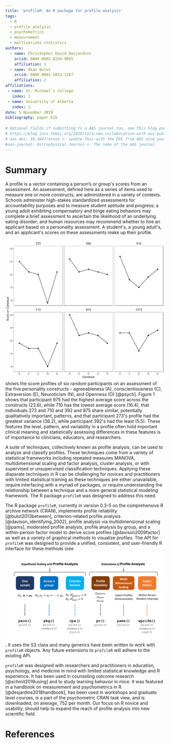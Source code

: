 ```yaml
---
title: 'profileR: An R package for profile analysis'
tags:
  - R
  - profile analysis
  - psychometrics
  - measurement
  - multivariate statistics
authors:
  - name: Christopher David Desjardins
    orcid: 0000-0002-8234-9665
    affiliation: 1
  - name: Okan Bulut
    orcid: 0000-0001-5853-1267
    affiliation: 2
affiliations:
 - name: St. Michael's College
   index: 1
 - name: University of Alberta
   index: 2
date: 5 November 2019
bibliography: paper.bib

# Optional fields if submitting to a AAS journal too, see this blog post:
# https://blog.joss.theoj.org/2018/12/a-new-collaboration-with-aas-publishing
# aas-doi: 10.3847/xxxxx <- update this with the DOI from AAS once you know it.
#aas-journal: Astrophysical Journal <- The name of the AAS journal.
---
```


# Summary

A profile is a vector containing a person’s or group's scores from an assessment. An assessment, defined here as a series of items used to measure one or more constructs, are administered in a variety of contexts. Schools administer high-stakes standardized assessments for accountability purposes and to measure student aptitude and progress; a young adult exhibiting compensatory and binge eating behaviors may complete a brief assessment to ascertain the likelihood of an underlying eating disorder; and human resources may recommend whether to hire an applicant based on a personality assessment. A student's, a young adult's, and an applicant's scores on these assessments make up their profile. 

![Figure 1](figure1.png) shows the score profiles of six random participants on an assessment of the five personality constructs - agreeableness (A), conscientiousness (C), Extraversion (E), Neuroticism (N), and Openness (O) [@psych]. Figure 1 shows that participant 975 had the highest average score across the constructs (23.6), while 710 has the lowest average score (16.4), that individuals 273 and 710 and 392 and 975 share similar, potentially qualitatively important, patterns, and that participant 273's profile had the greatest variance (36.2), while participant 392's had the least (5.5). These features the level, pattern, and variability in a profile often hold important clinical meaning and statistically assessing differences in these features is of importance to clinicians, educators, and researchers.   

A suite of techniques, collectively known as profile analysis, can be used to analyze and classify profiles. These techniques come from a variety of statistical frameworks including repeated measures MANOVA, multidimensional scaling and factor analysis, cluster analysis, or with supervised or unsupervised classification techniques. Applying these disparate techniques in R can be challenging for novices and practitioners with limited statistical training as these techniques are either unavailable, require interfacing with a myriad of packages, or require understanding the relationship between a technique and a more general statistical modeling framework. The R package ``profileR`` was designed to address this need. 

The R package ``profileR``, currently in version 0.3-5 on the comprehensive R archive network (CRAN), implements profile reliability [@bulut2013between], criterion-related profile analysis [@davison_identifying_2002], profile analysis via multidimensional scaling [@pams], moderated profile analysis, profile analysis by group, and a within-person factor model to derive score profiles [@davison2009factor] as well as a variety of graphical methods to visualize profiles. The API for ``profileR`` was designed to provide a unified, consistent, and user-friendly R interface for these methods (see ![Figure 2](profileR.png). It uses the S3 class and many generics have been written to work with ``profileR`` objects. Any future extensions to ``profileR`` will adhere to the existing API. 

``profileR`` was designed with researchers and practitioners in education, psychology, and medicine in mind with limited statistical knowledge and R experience. It has been used in counseling outcome research [@schmit2019using] and to study learning behavior in mice. It was featured in a handbook on measurement and psychometrics in R [@desjardins2018handbook], has been used in workshops and graduate level courses, is a part of the psychometric CRAN task view, and is downloaded, on average, 752 per month. Our focus on R novice and usability, should help to expand the reach of profile analysis into new scientific field.


# References